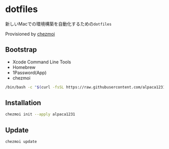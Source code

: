 # dotfiles
新しいMacでの環境構築を自動化するための`dotfiles`

Provisioned by [chezmoi](https://www.chezmoi.io/)


## Bootstrap

- Xcode Command Line Tools
- Homebrew
- 1Password(App)
- chezmoi

```bash
/bin/bash -c "$(curl -fsSL https://raw.githubusercontent.com/alpaca1231/dotfiles/main/bootstrap.sh)"
```

## Installation
```bash
chezmoi init --apply alpaca1231
```

## Update
```bash
chezmoi update
```

